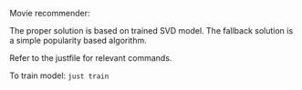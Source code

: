 Movie recommender:

The proper solution is based on trained SVD model. The fallback solution is a simple popularity based algorithm.

Refer to the justfile for relevant commands.

To train model: `just train`
